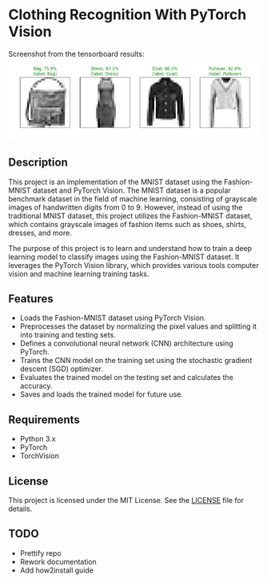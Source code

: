 # Clothing Recognition With PyTorch Vision

Screenshot from the tensorboard results:
![Screenshot](results.png)

## Description
This project is an implementation of the MNIST dataset using the Fashion-MNIST dataset and PyTorch Vision. The MNIST dataset is a popular benchmark dataset in the field of machine learning, consisting of grayscale images of handwritten digits from 0 to 9. However, instead of using the traditional MNIST dataset, this project utilizes the Fashion-MNIST dataset, which contains grayscale images of fashion items such as shoes, shirts, dresses, and more.

The purpose of this project is to learn and understand how to train a deep learning model to classify images using the Fashion-MNIST dataset. It leverages the PyTorch Vision library, which provides various tools computer vision and machine learning training tasks.

## Features
- Loads the Fashion-MNIST dataset using PyTorch Vision.
- Preprocesses the dataset by normalizing the pixel values and splitting it into training and testing sets.
- Defines a convolutional neural network (CNN) architecture using PyTorch.
- Trains the CNN model on the training set using the stochastic gradient descent (SGD) optimizer.
- Evaluates the trained model on the testing set and calculates the accuracy.
- Saves and loads the trained model for future use.

## Requirements
- Python 3.x
- PyTorch
- TorchVision

## License
This project is licensed under the MIT License. See the [LICENSE](LICENSE) file for details.

## TODO
- Prettify repo
- Rework documentation
- Add how2install guide
